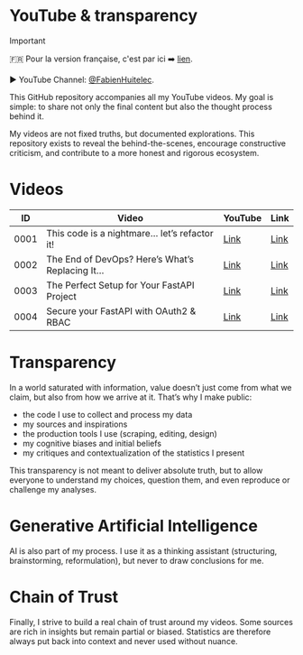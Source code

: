 # YouTube & transparency

> [!important]
> 🇫🇷 Pour la version française, c'est par ici ➡️ [lien](/README.fr.md).

▶️ YouTube Channel: [@FabienHuitelec](https://www.youtube.com/@FabienHuitelec).

This GitHub repository accompanies all my YouTube videos. My goal is simple: to share not only the final content but also the thought process behind it.

My videos are not fixed truths, but documented explorations. This repository exists to reveal the behind-the-scenes, encourage constructive criticism, and contribute to a more honest and rigorous ecosystem.

# Videos

| ID   | Video                                          | YouTube                                             | Link                                                                                |
| ---- | ---------------------------------------------- | --------------------------------------------------- | ----------------------------------------------------------------------------------- |
| 0001 | This code is a nightmare… let’s refactor it!   | [Link](https://www.youtube.com/watch?v=bql1SxWoqVw) | [Link](/videos/0001-this-code-is-a-nightmare-lets-refactor-it/YOUTUBE.en.md)   |
| 0002 | The End of DevOps? Here’s What’s Replacing It… | [Link](https://www.youtube.com/watch?v=VnExltM4yII) | [Link](/videos/0002-the-end-of-devops--heres-whats-replacing-it/YOUTUBE.en.md) |
| 0003 | The Perfect Setup for Your FastAPI Project     | [Link](https://www.youtube.com/watch?v=0kmdkfS2hek) | [Link](/videos/0003-the-perfect-setup-for-your-fastapi-project/YOUTUBE.en.md)  |
| 0004 | Secure your FastAPI with OAuth2 & RBAC         | [Link](https://www.youtube.com/watch?v=CBLiSCD6v0E) | [Link](/videos/0004-secure-your-fastapi-with-oauth2-and-rbac/YOUTUBE.en.md)    |

# Transparency

In a world saturated with information, value doesn’t just come from what we claim, but also from how we arrive at it. That’s why I make public:

- the code I use to collect and process my data
- my sources and inspirations
- the production tools I use (scraping, editing, design)
- my cognitive biases and initial beliefs
- my critiques and contextualization of the statistics I present

This transparency is not meant to deliver absolute truth, but to allow everyone to understand my choices, question them, and even reproduce or challenge my analyses.

# Generative Artificial Intelligence

AI is also part of my process. I use it as a thinking assistant (structuring, brainstorming, reformulation), but never to draw conclusions for me.

# Chain of Trust

Finally, I strive to build a real chain of trust around my videos. Some sources are rich in insights but remain partial or biased. Statistics are therefore always put back into context and never used without nuance.
